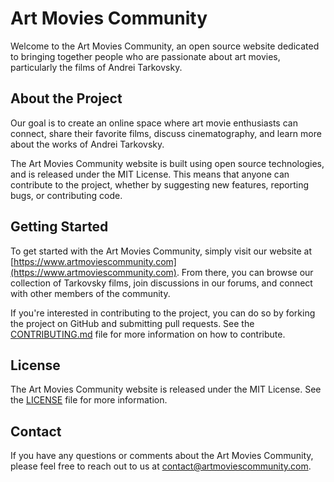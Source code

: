 # Art Movies Community

Welcome to the Art Movies Community, an open source website dedicated to bringing together people who are passionate about art movies, particularly the films of Andrei Tarkovsky.

## About the Project

Our goal is to create an online space where art movie enthusiasts can connect, share their favorite films, discuss cinematography, and learn more about the works of Andrei Tarkovsky.

The Art Movies Community website is built using open source technologies, and is released under the MIT License. This means that anyone can contribute to the project, whether by suggesting new features, reporting bugs, or contributing code.

## Getting Started

To get started with the Art Movies Community, simply visit our website at [https://www.artmoviescommunity.com](https://www.artmoviescommunity.com). From there, you can browse our collection of Tarkovsky films, join discussions in our forums, and connect with other members of the community.

If you're interested in contributing to the project, you can do so by forking the project on GitHub and submitting pull requests. See the [CONTRIBUTING.md](CONTRIBUTING.md) file for more information on how to contribute.

## License

The Art Movies Community website is released under the MIT License. See the [LICENSE](LICENSE) file for more information.

## Contact

If you have any questions or comments about the Art Movies Community, please feel free to reach out to us at [contact@artmoviescommunity.com](mailto:contact@artmoviescommunity.com).
